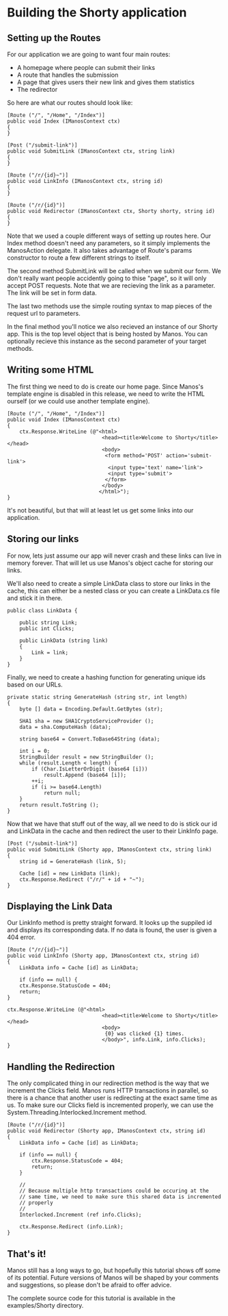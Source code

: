 Building the Shorty application
===============================


Setting up the Routes
---------------------

For our application we are going to want four main routes:

* A homepage where people can submit their links
* A route that handles the submission
* A page that gives users their new link and gives them statistics
* The redirector

So here are what our routes should look like:

    [Route ("/", "/Home", "/Index")]
    public void Index (IManosContext ctx)
    {
    }

    [Post ("/submit-link")]
    public void SubmitLink (IManosContext ctx, string link)
    {
    }

    [Route ("/r/{id}~")]
    public void LinkInfo (IManosContext ctx, string id)
    {
    }

    [Route ("/r/{id}")]
    public void Redirector (IManosContext ctx, Shorty shorty, string id)
    {
    }

Note that we used a couple different ways of setting up routes here. Our Index method doesn't
need any parameters, so it simply implements the ManosAction delegate. It also takes advantage
of Route's params constructor to route a few different strings to itself.

The second method SubmitLink will be called when we submit our form.  We don't really want people
accidently going to thise "page", so it will only accept POST requests. Note that we are recieving
the link as a parameter.  The link will be set in form data.

The last two methods use the simple routing syntax to map pieces of the request url to parameters.

In the final method you'll notice we also recieved an instance of our Shorty app. This is the top
level object that is being hosted by Manos. You can optionally recieve this instance as the
second parameter of your target methods. 


Writing some HTML
-----------------

The first thing we need to do is create our home page. Since Manos's template engine is disabled
in this release, we need to write the HTML ourself (or we could use another template engine).

    [Route ("/", "/Home", "/Index")]
    public void Index (IManosContext ctx)
    {
        ctx.Response.WriteLine (@"<html>
                                   <head><title>Welcome to Shorty</title></head>
                                   <body>
                                    <form method='POST' action='submit-link'>
                                     <input type='text' name='link'>
                                     <input type='submit'>
                                    </form>
                                   </body>
                                  </html>");
    }

It's not beautiful, but that will at least let us get some links into our application.


Storing our links
-----------------

For now, lets just assume our app will never crash and these links can live in memory
forever. That will let us use Manos's object cache for storing our links.

We'll also need to create a simple LinkData class to store our links in the cache, this
can either be a nested class or you can create a LinkData.cs file and stick it in there.

    public class LinkData {

        public string Link;
        public int Clicks;

        public LinkData (string link)
        {
            Link = link;
        }
    }

Finally, we need to create a hashing function for generating unique ids based on our URLs.

    private static string GenerateHash (string str, int length)
    {
        byte [] data = Encoding.Default.GetBytes (str);

        SHA1 sha = new SHA1CryptoServiceProvider (); 
        data = sha.ComputeHash (data);

        string base64 = Convert.ToBase64String (data);

        int i = 0;
        StringBuilder result = new StringBuilder ();
        while (result.Length < length) {
            if (Char.IsLetterOrDigit (base64 [i]))
                result.Append (base64 [i]);
            ++i;
            if (i >= base64.Length)
                return null;
        }
        return result.ToString ();
    }


Now that we have that stuff out of the way, all we need to do is stick our id and LinkData in the
cache and then redirect the user to their LinkInfo page.

    [Post ("/submit-link")]
    public void SubmitLink (Shorty app, IManosContext ctx, string link)
    {
        string id = GenerateHash (link, 5);

        Cache [id] = new LinkData (link);
        ctx.Response.Redirect ("/r/" + id + "~");
    }


Displaying the Link Data
------------------------

Our LinkInfo method is pretty straight forward.  It looks up the suppiled id and displays its
corresponding data.  If no data is found, the user is given a 404 error.

    [Route ("/r/{id}~")]
    public void LinkInfo (Shorty app, IManosContext ctx, string id)
    {
        LinkData info = Cache [id] as LinkData;

        if (info == null) {
	    ctx.Response.StatusCode = 404;
	    return;
	}

	ctx.Response.WriteLine (@"<html>
                                   <head><title>Welcome to Shorty</title></head>
                                   <body>
                                    {0} was clicked {1} times.
                                   </body>", info.Link, info.Clicks);
    }


Handling the Redirection
------------------------

The only complicated thing in our redirection method is the way that we increment the
Clicks field. Manos runs HTTP transactions in parallel, so there is a chance
that another user is redirecting at the exact same time as us. To make sure our
Clicks field is incremented properly, we can use the
System.Threading.Interlocked.Increment method.

    [Route ("/r/{id}")]
    public void Redirector (Shorty app, IManosContext ctx, string id)
    {
        LinkData info = Cache [id] as LinkData;

        if (info == null) {
            ctx.Response.StatusCode = 404;
            return;
        }

        //
        // Because multiple http transactions could be occuring at the
        // same time, we need to make sure this shared data is incremented
        // properly
        //
        Interlocked.Increment (ref info.Clicks);

        ctx.Response.Redirect (info.Link);
    }


That's it!
----------
Manos still has a long ways to go, but hopefully this tutorial shows off some
of its potential. Future versions of Manos will be shaped by your comments and
suggestions, so please don't be afraid to offer advice.

The complete source code for this tutorial is available in the
examples/Shorty directory.


